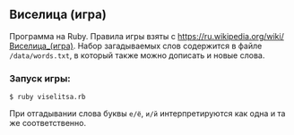 ## Виселица (игра)

Программа на Ruby. Правила игры взяты с <https://ru.wikipedia.org/wiki/Виселица_(игра)>. Набор загадываемых слов содержится в файле `/data/words.txt`, в который также можно дописать и новые слова.
### Запуск игры:
```
$ ruby viselitsa.rb
```
При отгадывании слова буквы `е/ё`, `и/й` интерпретируются как одна и та же соответственно.


